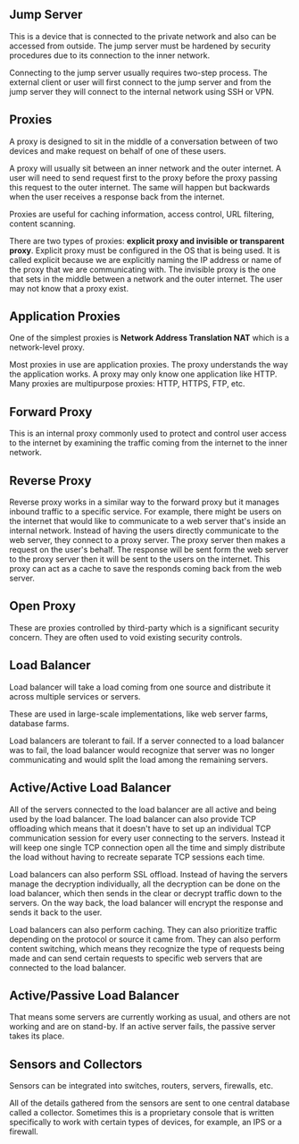 
## Jump Server

This is a device that is connected to the private network and also can be accessed from outside. The jump server must be hardened by security procedures due to its connection to the inner network. 

Connecting to the jump server usually requires two-step process. The external client or user will first connect to the jump server and from the jump server they will connect to the internal network using SSH or VPN.

## Proxies

A proxy is designed to sit in the middle of a conversation between of two devices and make request on behalf of one of these users. 

A proxy will usually sit between an inner network and the outer internet. A user will need to send request first to the proxy before the proxy passing this request to the outer internet. The same will happen but backwards when the user receives a response back from the internet. 

Proxies are useful for caching information, access control, URL filtering, content scanning.

There are two types of proxies: **explicit proxy and invisible or transparent proxy**. Explicit proxy must be configured in the OS that is being used. It is called explicit because we are explicitly naming the IP address or name of the proxy that we are communicating with. The invisible proxy is the one that sets in the middle between a network and the outer internet. The user  may not know that a proxy exist.

## Application Proxies

One of the simplest proxies is **Network Address Translation NAT** which is a network-level proxy.

Most proxies in use are application proxies. The proxy understands the way the application works. A proxy may only know one application like HTTP. Many proxies are multipurpose proxies: HTTP, HTTPS, FTP, etc. 

## Forward Proxy

This is an internal proxy commonly used to protect and control user access to the internet by examining the traffic coming from the internet to the inner network.

## Reverse Proxy

Reverse proxy works in a similar way to the forward proxy but it manages inbound traffic to a specific service. For example, there might be users on the internet that would like to communicate to a web server that's inside an internal network. Instead of having the users directly communicate to the web server, they connect to a proxy server. The proxy server then makes a request on the user's behalf. The response will be sent form the web server to the proxy server then it will be sent to the users on the internet. This proxy can act as a cache to save the responds coming back from the web server. 

## Open Proxy

These are proxies controlled by third-party which is a significant security concern. They are often used to void existing security controls. 

## Load Balancer

Load balancer will take a load coming from one source and distribute it across multiple services or servers.

These are used in large-scale implementations, like web server farms, database farms.

Load balancers are tolerant to fail. If a server connected to a load balancer was to fail, the load balancer would recognize that server was no longer communicating and would split the load among the remaining servers.

## Active/Active Load Balancer

All of the servers connected to the load balancer are all active and being used by the load balancer. The load balancer can also provide TCP offloading which means that it doesn't have to set up an individual TCP communication session for every user connecting to the servers. Instead it will keep one single TCP connection open all the time and simply distribute the load without having to recreate separate TCP sessions each time.

Load balancers can also perform SSL offload. Instead of having the servers manage the decryption individually, all the decryption can be done on the load balancer, which then sends in the clear or decrypt traffic down to the servers. On the way back, the load balancer will encrypt the response and sends it back to the user.

Load balancers can also perform caching. They can also prioritize traffic depending on the protocol or source it came from. They can also perform content switching, which means they recognize the type of requests being made and can send certain requests to specific web servers that are connected to the load balancer. 

## Active/Passive Load Balancer

That means some servers are currently working as usual, and others are not working and are on stand-by. If an active server fails, the passive server takes its place.


## Sensors and Collectors

Sensors can be integrated into switches, routers, servers, firewalls, etc. 

All of the details gathered from the sensors are sent to one central database called a collector. Sometimes this is a proprietary console that is written specifically to work with certain types of devices, for example, an IPS or a firewall. 
